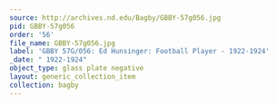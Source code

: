```yaml
---
source: http://archives.nd.edu/Bagby/GBBY-57g056.jpg
pid: GBBY-57g056
order: '56'
file_name: GBBY-57g056.jpg
label: 'GBBY 57G/056: Ed Hunsinger: Football Player - 1922-1924'
_date: " 1922-1924"
object_type: glass plate negative
layout: generic_collection_item
collection: bagby
---
```

